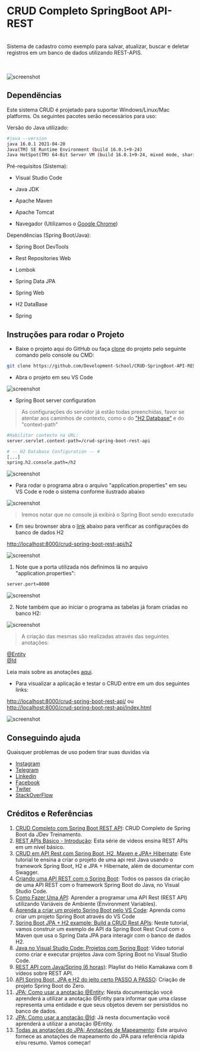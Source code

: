 
# CRUD Completo SpringBoot API-REST
<br>
Sistema de cadastro como exemplo para salvar, atualizar, buscar e deletar registros em um banco de dados utilizando REST-APIS.
<br><br><br>

![screenshot](https://github.com/Development-School/CRUD-SpringBoot-API-REST/blob/main/Imagens/0.%20Sistema%20de%20Gest%C3%A3o%20de%20Pessoas.png)

## Dependëncias

Este sistema CRUD é projetado para suportar Windows/Linux/Mac platforms. Os seguintes pacotes serão necessários para uso:

Versão do Java utilizado:
```bash
#java --version
java 16.0.1 2021-04-20
Java(TM) SE Runtime Environment (build 16.0.1+9-24)
Java HotSpot(TM) 64-Bit Server VM (build 16.0.1+9-24, mixed mode, sharing)
```

Pré-requisitos (Sistema):

- Visual Studio Code

- Java JDK

- Apache Maven

- Apache Tomcat

- Navegador (Utilizamos o [Google Chrome](https://www.google.com/intl/pt-BR/chrome/))

Dependências (Spring Boot/Java):

- Spring Boot DevTools

- Rest Repositories Web

- Lombok

- Spring Data JPA

- Spring Web

- H2 DataBase

- Spring 

## Instruções para rodar o Projeto

- Baixe o projeto aqui do GitHub ou faça [clone](https://github.com/Development-School/CRUD-SpringBoot-API-REST) do projeto pelo seguinte comando pelo console ou CMD:

```bash
git clone https://github.com/Development-School/CRUD-SpringBoot-API-REST.git
```

- Abra o projeto em seu VS Code

![screenshot](https://github.com/Development-School/CRUD-SpringBoot-API-REST/blob/main/Imagens/1.%20Projeto.png)

- Spring Boot server configuration

> As configurações do servidor já estão todas preenchidas, favor se atentar aos caminhos de contexto, como o do ["H2 Database"](https://www.h2database.com/html/main.html) e do "context-path"

```bash
#Habilitar contexto na URL:
server.servlet.context-path=/crud-spring-boot-rest-api

# -- H2 Database Configuration -- #
[...]
spring.h2.console.path=/h2

```

![screenshot](https://github.com/Development-School/CRUD-SpringBoot-API-REST/blob/main/Imagens/2.%20Configura%C3%A7%C3%B5es%20do%20Servidor.png)

- Para rodar o programa abra o arquivo "application.properties" em seu VS Code e rode o sistema conforme ilustrado abaixo

![screenshot](https://github.com/Development-School/CRUD-SpringBoot-API-REST/blob/main/Imagens/3.%20Iniciando%20projeto.png)

> Iremos notar que no console já exibirá o Spring Boot sendo executado

- Em seu brownser abra o [link](http://localhost:8000/crud-spring-boot-rest-api/h2) abaixo para verificar as configurações do banco de dados H2

[http://localhost:8000/crud-spring-boot-rest-api/h2](http://localhost:8000/crud-spring-boot-rest-api/h2)

![screenshot](https://github.com/Development-School/CRUD-SpringBoot-API-REST/blob/main/Imagens/4.%20Brownser%20-%20H2.png)

1. Note que a porta utilizada nós definimos lá no arquivo "application.properties":

```bash
server.port=8000
```

![screenshot](https://github.com/Development-School/CRUD-SpringBoot-API-REST/blob/main/Imagens/5.%20Porta%20Servidor.png)

2. Note também que ao iniciar o programa as tabelas já foram criadas no banco H2:

![screenshot](https://github.com/Development-School/CRUD-SpringBoot-API-REST/blob/main/Imagens/6.%20Tabelas%20Criadas.png)

> A criação das mesmas são realizadas através das seguintes anotações:

[@Entity](https://www.devmedia.com.br/jpa-como-usar-a-anotacao-entity/38410)<BR>
[@Id](https://www.devmedia.com.br/jpa-como-usar-a-anotacao-id/38508#:~:text=A%20anota%C3%A7%C3%A3o%20I%40Id%20%C3%A9,caso%20ela%20n%C3%A3o%20esteja%20presente.)

Leia mais sobre as anotações [aqui](https://strn.com.br/artigos/2018/12/11/todas-as-anota%C3%A7%C3%B5es-do-jpa-anota%C3%A7%C3%B5es-de-mapeamento/).

- Para visualizar a aplicação e testar o CRUD entre em um dos seguintes links:

[http://localhost:8000/crud-spring-boot-rest-api/](http://localhost:8000/crud-spring-boot-rest-api/)
ou
[http://localhost:8000/crud-spring-boot-rest-api/index.html](http://localhost:8000/crud-spring-boot-rest-api/index.html)

![screenshot](https://github.com/Development-School/CRUD-SpringBoot-API-REST/blob/main/Imagens/7.%20Aplica%C3%A7%C3%A3o.png)

## Conseguindo ajuda

Quaisquer problemas de uso podem tirar suas duvidas via

* [Instagram](https://www.instagram.com/lucascaminhaslz/)
* [Telegram](https://t.me/lcaminha)
* [Linkedin](https://www.linkedin.com/in/lcaminha/)
* [Facebook](https://www.facebook.com/lcaminha)
* [Twiter](https://twitter.com/lucascaminhaslz)
* [StackOverFlow](https://stackoverflow.com/users/4784304/lucas-caminha)


## Créditos e Referências

1. [CRUD Completo com Spring Boot REST API](https://projetojavaweb.com/certificado-aluno/plataforma-curso/aulagratuita?codigoCurso=10&token=8e551ac1-b128-4bc3-bdf5-91ab81ab5c9f): CRUD Completo de Spring Boot da JDev Treinamento.
2. [REST APIs Básico - Introdução](https://www.youtube.com/watch?v=P1Mm-gTi5i8&list=PL3B-OV5dZTqbaLi1f2UmXEWbcx9WyYaTX): Esta série de vídeos ensina REST APIs em um nível básico.
3. [CRUD em API Rest com Spring Boot, H2, Maven e JPA+ Hibernate](https://mmarcosab.medium.com/crud-em-api-rest-com-spring-boot-h2-maven-e-jpa-hibernate-e-documenta%C3%A7%C3%A3o-com-swagger-parte-1-1040e2aae0ed): Este tutorial te ensina a criar o projeto de uma api rest Java usando o framework Spring Boot, H2 e JPA + Hibernate, além de documentar com Swagger.
4. [Criando uma API REST com o Spring Boot](https://www.treinaweb.com.br/blog/criando-uma-api-rest-com-o-spring-boot): Todos os passos da criação de uma API REST com o framework Spring Boot do Java, no Visual Studio Code.
5. [Como Fazer Uma API](https://www.youtube.com/watch?v=f7JWDLFhR_c): Aprender a programar uma API Rest (REST API) utilizando Variáveis de Ambiente (Environment Variables).
6. [Aprenda a criar um projeto Spring Boot pelo VS Code](https://www.youtube.com/watch?v=D_K3po7er70): Aprenda como criar um projeto Spring Boot através do VS Code
7. [Spring Boot JPA + H2 example: Build a CRUD Rest APIs](https://www.bezkoder.com/spring-boot-jpa-h2-example/): Neste tutorial, vamos construir um exemplo de API da Spring Boot Rest Crud com o Maven que usa o Spring Data JPA para interagir com o banco de dados H2.
8. [Java no Visual Studio Code: Projetos com Spring Boot](https://www.youtube.com/watch?v=dkmlOi_MNb4): Vídeo tutorial como criar e executar projetos Java com Spring Boot no Visual Studio Code.
9. [REST API com Java/Spring (6 horas)](https://www.youtube.com/playlist?list=PLg5-aZqPjMmAjcS-7lDTdWry9_KvappUF): Playlist do Hélio Kamakawa com 8 vídeos sobre REST API.
10. [API Spring Boot, JPA e H2 do jeito certo PASSO A PASSO](https://www.youtube.com/watch?v=HHXn-nT3g10): Criação de projeto Spring Boot do Zero.
11. [JPA: Como usar a anotação @Entity](https://www.devmedia.com.br/jpa-como-usar-a-anotacao-entity/38410): Nesta documentação você aprenderá a utilizar a anotação @Entity para informar que uma classe representa uma entidade e que seus objetos devem ser persistidos no banco de dados.
12. [JPA: Como usar a anotação @Id](https://www.devmedia.com.br/jpa-como-usar-a-anotacao-id/38508#:~:text=A%20anota%C3%A7%C3%A3o%20I%40Id%20%C3%A9,caso%20ela%20n%C3%A3o%20esteja%20presente.): Já nesta documentação você aprenderá a utilizar a anotação @Entity.
13. [Todas as anotações do JPA: Anotações de Mapeamento](https://strn.com.br/artigos/2018/12/11/todas-as-anota%C3%A7%C3%B5es-do-jpa-anota%C3%A7%C3%B5es-de-mapeamento/): Este arquivo fornece as anotações de mapeamento do JPA para referência rápida e/ou resumo. Vamos começar!
